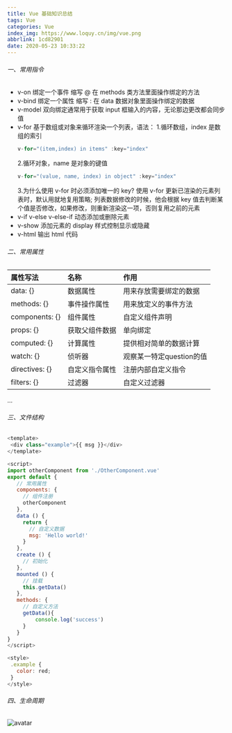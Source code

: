 ```yaml
---
title: Vue 基础知识总结
tags: Vue
categories: Vue
index_img: https://www.loquy.cn/img/vue.png
abbrlink: 1cd82901
date: 2020-05-23 10:33:22
---
```

###### 一、常用指令

- v-on 绑定一个事件 缩写 @ 在 methods 类方法里面操作绑定的方法
- v-bind 绑定一个属性 缩写 : 在 data 数据对象里面操作绑定的数据
- v-model 双向绑定通常用于获取 input 框输入的内容，无论那边更改都会同步值
- v-for 基于数组或对象来循环渲染一个列表，语法：
 1.循环数组，index 是数组的索引
   ```javascript
   v-for="(item,index) in items" :key="index"
   ```
   2.循环对象，name 是对象的键值 
   ```javascript
   v-for="(value, name, index) in object" :key="index"
   ```
   3.为什么使用 v-for 时必须添加唯一的 key?
      使用 v-for 更新已渲染的元素列表时，默认用就地复用策略;
      列表数据修改的时候，他会根据 key 值去判断某个值是否修改，如果修改，则重新渲染这一项，否则复用之前的元素
- v-if v-else v-else-if 动态添加或删除元素
- v-show 添加元素的 display 样式控制显示或隐藏
- v-html 输出 html 代码

###### 二、常用属性

属性写法 | 名称 | 作用
:---|:---|:---
data: {}       |数据属性      |  用来存放需要绑定的数据
methods: {}    |事件操作属性  |  用来放定义的事件方法
components: {} |组件属性      |  自定义组件声明
props: {}      |获取父组件数据 |  单向绑定
computed: {}   |计算属性      |  提供相对简单的数据计算
watch: {}      |侦听器        |  观察某一特定question的值  
directives: {} |自定义指令属性 |  注册内部自定义指令
filters: {}    |过滤器        |  自定义过滤器
...

###### 三、文件结构

 ```javascript
<template>
  <div class="example">{{ msg }}</div>
</template>

<script>
import otherComponent from './OtherComponent.vue'
export default {
    // 常用属性
    components: {
      // 组件注册
      otherComponent
    },
    data () { 
      return {
        // 自定义数据
        msg: 'Hello world!'
      }
    },    
    create () {
      // 初始化
    },
    mounted () {
      // 挂载
      this.getData()
    },
    methods: {
      // 自定义方法
      getData(){
          console.log('success')
      }
    }
}
</script>

<style>
  .example {
    color: red;
  }
</style>

 ```

 ###### 四、生命周期

![avatar](https://cn.vuejs.org/images/lifecycle.png)
